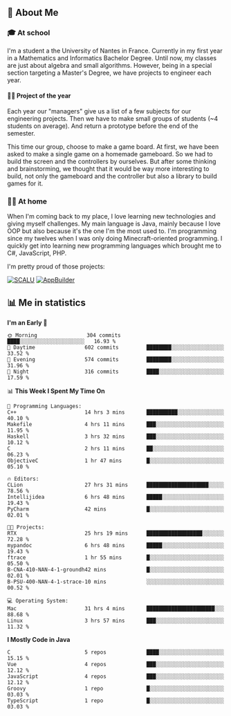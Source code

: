 ## 👀 About Me

### 🎓 At school

I'm a student a the University of Nantes in France. Currently in my first year in a Mathematics and Informatics Bachelor Degree. Until now, my classes are just about algebra and small algorithms. However, being in a special section targeting a Master's Degree, we have projects to engineer each year. 

#### 🔧🔬 Project of the year

Each year our "managers" give us a list of a few subjects for our engineering projects. Then we have to make small groups of students (~4 students on average). And return a prototype before the end of the semester.

This time our group, choose to make a game board. At first, we have been asked to make a single game on a homemade gameboard. So we had to build the screen and the controllers by ourselves. 
But after some thinking and brainstorming, we thought that it would be way more interesting to build, not only the gameboard and the controller but also a library to build games for it.

### 👨‍💻 At home

When I'm coming back to my place, I love learning new technologies and giving myself challenges. My main language is Java, mainly because I love OOP but also because it's the one I'm the most used to. I'm programming since my twelves when I was only doing Minecraft-oriented programming.  I quickly get into learning new programming languages which brought me to C#, JavaScript, PHP. 

I'm pretty proud of those projects:

[![SCALU](https://github-readme-stats.vercel.app/api/pin?username=renardfute&repo=SCALU)](https://github.com/renardfute/scalu)
[![AppBuilder](https://github-readme-stats.vercel.app/api/pin?username=pulsedev2&repo=AppBuilder)](https://github.com/pulsedev2/AppBuilder)

## 📊 Me in statistics
<!--START_SECTION:waka-->
**I'm an Early 🐤** 

```text
🌞 Morning                304 commits         ████░░░░░░░░░░░░░░░░░░░░░   16.93 % 
🌆 Daytime                602 commits         ████████░░░░░░░░░░░░░░░░░   33.52 % 
🌃 Evening                574 commits         ████████░░░░░░░░░░░░░░░░░   31.96 % 
🌙 Night                  316 commits         ████░░░░░░░░░░░░░░░░░░░░░   17.59 % 
```


📊 **This Week I Spent My Time On** 

```text
💬 Programming Languages: 
C++                      14 hrs 3 mins       ██████████░░░░░░░░░░░░░░░   40.10 % 
Makefile                 4 hrs 11 mins       ███░░░░░░░░░░░░░░░░░░░░░░   11.95 % 
Haskell                  3 hrs 32 mins       ███░░░░░░░░░░░░░░░░░░░░░░   10.12 % 
C                        2 hrs 11 mins       ██░░░░░░░░░░░░░░░░░░░░░░░   06.23 % 
ObjectiveC               1 hr 47 mins        █░░░░░░░░░░░░░░░░░░░░░░░░   05.10 % 

🔥 Editors: 
CLion                    27 hrs 31 mins      ████████████████████░░░░░   78.56 % 
Intellijidea             6 hrs 48 mins       █████░░░░░░░░░░░░░░░░░░░░   19.43 % 
PyCharm                  42 mins             █░░░░░░░░░░░░░░░░░░░░░░░░   02.01 % 

🐱‍💻 Projects: 
RTX                      25 hrs 19 mins      ██████████████████░░░░░░░   72.28 % 
mypandoc                 6 hrs 48 mins       █████░░░░░░░░░░░░░░░░░░░░   19.43 % 
ftrace                   1 hr 55 mins        █░░░░░░░░░░░░░░░░░░░░░░░░   05.50 % 
B-CNA-410-NAN-4-1-groundh42 mins             █░░░░░░░░░░░░░░░░░░░░░░░░   02.01 % 
B-PSU-400-NAN-4-1-strace-10 mins             ░░░░░░░░░░░░░░░░░░░░░░░░░   00.52 % 

💻 Operating System: 
Mac                      31 hrs 4 mins       ██████████████████████░░░   88.68 % 
Linux                    3 hrs 57 mins       ███░░░░░░░░░░░░░░░░░░░░░░   11.32 % 
```

**I Mostly Code in Java** 

```text
C                        5 repos             ████░░░░░░░░░░░░░░░░░░░░░   15.15 % 
Vue                      4 repos             ███░░░░░░░░░░░░░░░░░░░░░░   12.12 % 
JavaScript               4 repos             ███░░░░░░░░░░░░░░░░░░░░░░   12.12 % 
Groovy                   1 repo              █░░░░░░░░░░░░░░░░░░░░░░░░   03.03 % 
TypeScript               1 repo              █░░░░░░░░░░░░░░░░░░░░░░░░   03.03 % 
```




<!--END_SECTION:waka-->
